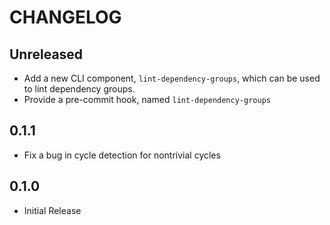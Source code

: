 # CHANGELOG

## Unreleased

- Add a new CLI component, `lint-dependency-groups`, which can be used to lint
  dependency groups.
- Provide a pre-commit hook, named `lint-dependency-groups`

## 0.1.1

- Fix a bug in cycle detection for nontrivial cycles

## 0.1.0

- Initial Release
